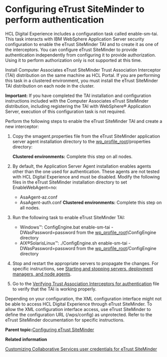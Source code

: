 # Configuring eTrust SiteMinder to perform authentication 

HCL Digital Experience includes a configuration task called enable-sm-tai. This task interacts with IBM WebSphere Application Server security configuration to enable the eTrust SiteMinder TAI and to create it as one of the interceptors. You can configure eTrust SiteMinder to provide authentication independently from configuring it to provide authorization. Using it to perform authorization only is not supported at this time.

Install Computer Associates eTrust SiteMinder Trust Association Interceptor \(TAI\) distribution on the same machine as HCL Portal. If you are performing this task in a clustered environment, you must install the eTrust SiteMinder TAI distribution on each node in the cluster.

**Important:** If you have completed the TAI installation and configuration instructions included with the Computer Associates eTrust SiteMinder distribution, including registering the TAI with WebSphere® Application Server, execution of this configuration task is not required.

Perform the following steps to enable the eTrust SiteMinder TAI and create a new interceptor:

1.  Copy the smagent.properties file from the eTrust SiteMinder application server agent installation directory to the [wp\_profile\_root](../reference/wpsdirstr.md#wp_profile_root)/properties directory:

    **Clustered environments:** Complete this step on all nodes.

2.  By default, the Application Server Agent installation enables agents other than the one used for authentication. These agents are not tested with HCL Digital Experience and must be disabled. Modify the following files in the eTrust SiteMinder installation directory to set EnableWebAgent=no:

    -   AsaAgent-az.conf
    -   AsaAgent-auth.conf
    **Clustered environments:** Complete this step on all nodes.

3.  Run the following task to enable eTrust SiteMinder TAI:

    -   Windows™: ConfigEngine.bat enable-sm-tai -DWasPassword=password from the [wp\_profile\_root](../reference/wpsdirstr.md#wp_profile_root)\\ConfigEngine directory
    -   AIX®SolarisLinux™: ./ConfigEngine.sh enable-sm-tai -DWasPassword=password from the [wp\_profile\_root](../reference/wpsdirstr.md#wp_profile_root)/ConfigEngine directory
4.  Stop and restart the appropriate servers to propagate the changes. For specific instructions, see [Starting and stopping servers, deployment managers, and node agents](../admin-system/stopstart.md).

5.  Go to the [Verifying Trust Association Interceptors for authentication](verify_tai.md) file to verify that the TAI is working properly.


Depending on your configuration, the XML configuration interface might not be able to access HCL Digital Experience through eTrust SiteMinder. To allow the XML configuration interface access, use eTrust SiteMinder to define the configuration URL \(/wps/config\) as unprotected. Refer to the eTrust SiteMinder documentation for specific instructions.

**Parent topic:**[Configuring eTrust SiteMinder ](../security/cfg_siteminder.md)

**Related information**  


[Customizing Collaborative Services user credentials for eTrust SiteMinder ](../collab/i_domi_t_csenvir_user_credential.md)

